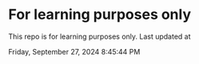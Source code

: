 # For learning purposes only
This repo is for learning purposes only.
Last updated at

Friday, September 27, 2024 8:45:44 PM


